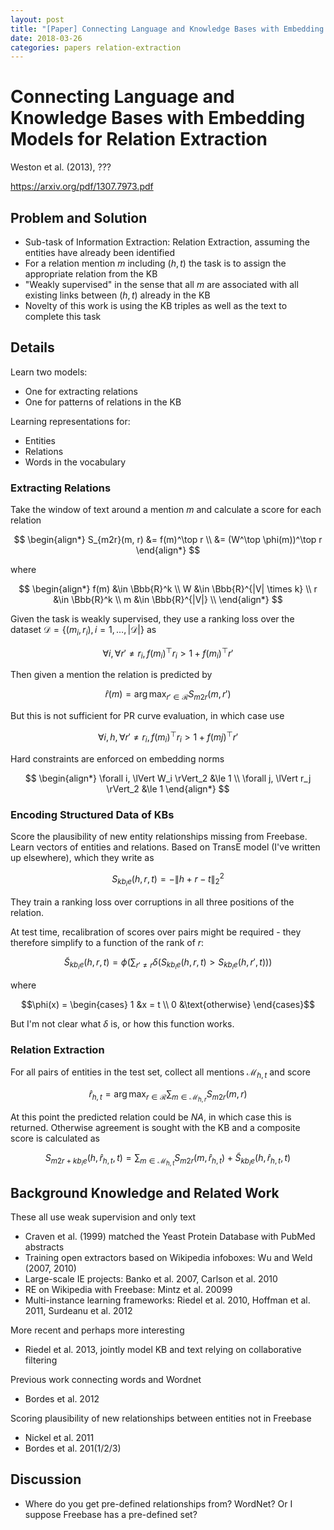 ```yaml
---
layout: post
title: "[Paper] Connecting Language and Knowledge Bases with Embedding Models for Relation Extraction"
date: 2018-03-26
categories: papers relation-extraction
---
```


# Connecting Language and Knowledge Bases with Embedding Models for Relation Extraction

Weston et al. (2013), ???

https://arxiv.org/pdf/1307.7973.pdf

## Problem and Solution

- Sub-task of Information Extraction: Relation Extraction, assuming the entities have already been identified
- For a relation mention $m$ including $(h, t)$ the task is to assign the appropriate relation from the KB
- "Weakly supervised" in the sense that all $m$ are associated with all existing links between $(h, t)$ already in the KB
- Novelty of this work is using the KB triples as well as the text to complete this task

## Details

Learn two models:
- One for extracting relations
- One for patterns of relations in the KB

Learning representations for:
- Entities
- Relations
- Words in the vocabulary

### Extracting Relations

Take the window of text around a mention $m$ and calculate a score for each relation

$$
\begin{align*}
S_{m2r}(m, r) &= f(m)^\top r \\
              &= (W^\top \phi(m))^\top r
\end{align*}
$$

where

$$
\begin{align*}
  f(m) &\in \Bbb{R}^k \\
  W &\in \Bbb{R}^{|V| \times k} \\
  r &\in \Bbb{R}^k \\
  m &\in \Bbb{R}^{|V|} \\
\end{align*}
$$

Given the task is weakly supervised, they use a ranking loss over the dataset $\mathcal{D} = \{(m_i, r_i), i = 1, \dots , \lvert \mathcal{D} \rvert \}$ as

$$\forall i, \forall r' \neq r_i, f(m_i)^\top r_i \gt 1 + f(m_i)^\top r'$$

Then given a mention the relation is predicted by

$$\hat{r}(m) = \arg \max_{r' \in \mathcal{R}} S_{m2r}(m, r')$$

But this is not sufficient for PR curve evaluation, in which case use

$$\forall i, h, \forall r' \neq r_i, f(m_i)^\top r_i \gt 1 + f(mj)^\top r'$$

Hard constraints are enforced on embedding norms

$$
\begin{align*}
\forall i, \lVert W_i \rVert_2 &\le 1 \\
\forall j, \lVert r_j \rVert_2 &\le 1
\end{align*}
$$

### Encoding Structured Data of KBs

Score the plausibility of new entity relationships missing from Freebase. Learn vectors of entities and relations. Based on TransE model (I've written up elsewhere), which they write as

$$S_{kb_ie}(h, r, t) = - \lVert h + r - t \rVert_2^2$$

They train a ranking loss over corruptions in all three positions of the relation.

At test time, recalibration of scores over pairs might be required - they therefore simplify to a function of the rank of $r$:

$$\tilde{S}_{kb_ie}(h, r, t) = \phi \left( \sum_{r' \neq r} \delta(S_{kb_ie}(h, r, t) \gt S_{kb_ie}(h, r', t)) \right)$$

where

$$\phi(x) = \begin{cases} 1 &x = t \\ 0 &\text{otherwise} \end{cases}$$

But I'm not clear what $\delta$ is, or how this function works.

### Relation Extraction

For all pairs of entities in the test set, collect all mentions $\mathcal{M}_{h,t}$ and score

$$\hat{r}_{h, t} = \arg \max_{r \in \mathcal{R}} \sum_{m \in \mathcal{M}_{h,r}} S_{m2r}(m, r)$$

At this point the predicted relation could be $NA$, in which case this is returned. Otherwise agreement is sought with the KB and a composite score is calculated as

$$S_{m2r + kb_ie}(h, \hat{r}_{h,t}, t) = \sum_{m \in \mathcal{M}_{h,t}} S_{m2r}(m, \hat{r}_{h,t}) + \tilde{S}_{kb_ie}(h, \hat{r}_{h,t}, t)$$

## Background Knowledge and Related Work

These all use weak supervision and only text
- Craven et al. (1999) matched the Yeast Protein Database with PubMed abstracts
- Training open extractors based on Wikipedia infoboxes: Wu and Weld (2007, 2010)
- Large-scale IE projects: Banko et al. 2007, Carlson et al. 2010
- RE on Wikipedia with Freebase: Mintz et al. 20099
- Multi-instance learning frameworks: Riedel et al. 2010, Hoffman et al. 2011, Surdeanu et al. 2012

More recent and perhaps more interesting
- Riedel et al. 2013, jointly model KB and text relying on collaborative filtering

Previous work connecting words and Wordnet
- Bordes et al. 2012

Scoring plausibility of new relationships between entities not in Freebase
- Nickel et al. 2011
- Bordes et al. 201(1/2/3)

## Discussion

- Where do you get pre-defined relationships from? WordNet? Or I suppose Freebase has a pre-defined set?